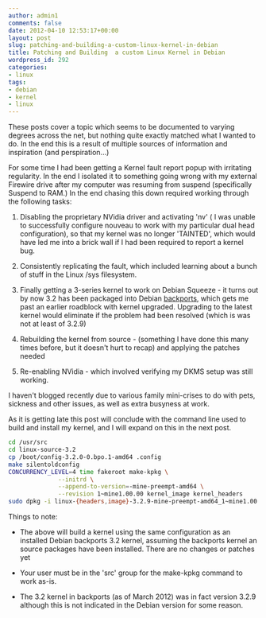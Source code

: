 ```yaml
---
author: admin1
comments: false
date: 2012-04-10 12:53:17+00:00
layout: post
slug: patching-and-building-a-custom-linux-kernel-in-debian
title: Patching and Building  a custom Linux Kernel in Debian
wordpress_id: 292
categories:
- linux
tags:
- debian
- kernel
- linux
---
```


These posts cover a topic which seems to be documented to varying degrees across the net, but nothing quite exactly matched what I wanted to do. In the end this is a result of multiple sources of information and inspiration (and perspiration...)

For some time I had been getting a Kernel fault report popup with irritating regularity. In the end I isolated it to something going wrong with my external Firewire drive after my computer was resuming from suspend (specifically Suspend to RAM.)
In the end chasing this down required working through the following tasks:



	
  1. Disabling the proprietary NVidia driver and activating 'nv' ( I was unable to successfully configure nouveau to work with my particular dual head configuration), so that my kernel was no longer 'TAINTED', which would have led me into a brick wall if I had been required to report a kernel bug.

	
  2. Consistently replicating the fault, which included learning about a bunch of stuff in the Linux /sys filesystem.

	
  3. Finally getting a 3-series kernel to work on Debian Squeeze - it turns out by now 3.2 has been packaged into Debian [backports](http://backports.debian.org/), which gets me past an earlier roadblock with kernel upgraded.  Upgrading to the latest kernel would eliminate if the problem had been resolved (which is was not at least of 3.2.9)

	
  4. Rebuilding the kernel from source - (something I have done this many times before, but it doesn't hurt to recap) and applying the patches needed

	
  5. Re-enabling NVidia - which involved verifying my DKMS setup was still working.



I haven't blogged recently due to various family mini-crises to do with pets, sickness and other issues, as well as extra busyness at work.

As it is getting late this post will conclude with the command line used to build and install my kernel, and I will expand on this in the next post.

```bash
cd /usr/src
cd linux-source-3.2
cp /boot/config-3.2.0-0.bpo.1-amd64 .config
make silentoldconfig
CONCURRENCY_LEVEL=4 time fakeroot make-kpkg \
              --initrd \
              --append-to-version=-mine-preempt-amd64 \
              --revision 1~mine1.00.00 kernel_image kernel_headers
sudo dpkg -i linux-{headers,image}-3.2.9-mine-preempt-amd64_1~mine1.00.00_amd64.deb
```

Things to note:


  * The above will build a kernel using the same configuration as an installed Debian backports 3.2 kernel, assuming the backports kernel an source packages have been installed. There are no changes or patches yet


  * Your user must be in the 'src' group for the make-kpkg command to work as-is.


  * The 3.2 kernel in backports (as of March 2012) was in fact version 3.2.9 although this is not indicated in the Debian version for some reason.




